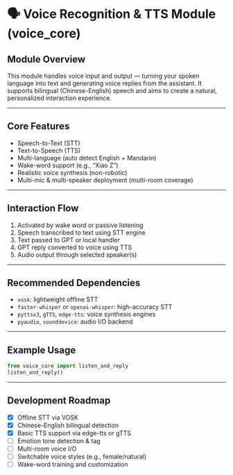 # 🗣️ Voice Recognition & TTS Module (voice_core)

## Module Overview
This module handles voice input and output — turning your spoken language into text and generating voice replies from the assistant. It supports bilingual (Chinese-English) speech and aims to create a natural, personalized interaction experience.

---

## Core Features
- Speech-to-Text (STT)
- Text-to-Speech (TTS)
- Multi-language (auto detect English + Mandarin)
- Wake-word support (e.g., “Xiao Z”)
- Realistic voice synthesis (non-robotic)
- Multi-mic & multi-speaker deployment (multi-room coverage)

---

## Interaction Flow
1. Activated by wake word or passive listening
2. Speech transcribed to text using STT engine
3. Text passed to GPT or local handler
4. GPT reply converted to voice using TTS
5. Audio output through selected speaker(s)

---

## Recommended Dependencies
- `vosk`: lightweight offline STT
- `faster-whisper` or `openai-whisper`: high-accuracy STT
- `pyttsx3`, `gTTS`, `edge-tts`: voice synthesis engines
- `pyaudio`, `sounddevice`: audio I/O backend

---

## Example Usage
```python
from voice_core import listen_and_reply
listen_and_reply()
```

---

## Development Roadmap
- [x] Offline STT via VOSK
- [x] Chinese-English bilingual detection
- [x] Basic TTS support via edge-tts or gTTS
- [ ] Emotion tone detection & tag
- [ ] Multi-room voice I/O
- [ ] Switchable voice styles (e.g., female/natural)
- [ ] Wake-word training and customization
